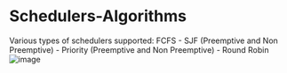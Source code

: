 # Schedulers-Algorithms
Various types of schedulers supported: FCFS - SJF (Preemptive and Non Preemptive) - Priority (Preemptive and Non Preemptive) - Round Robin
![image](https://github.com/Mohammed84Farouk/Schedulers-Algorithms/assets/98007520/897c0539-7e8c-48c9-b999-c2a37e733068)
